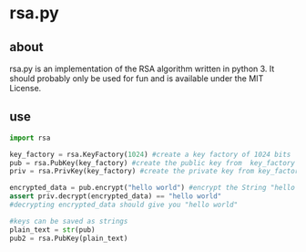 # rsa.py

## about

rsa.py is an implementation of the RSA algorithm written in python 3. It should probably only be used for fun and is available under the MIT License.

## use

````python
import rsa

key_factory = rsa.KeyFactory(1024) #create a key factory of 1024 bits
pub = rsa.PubKey(key_factory) #create the public key from  key_factory
priv = rsa.PrivKey(key_factory) #create the private key from key_factory

encrypted_data = pub.encrypt("hello world") #encrypt the String "hello world"
assert priv.decrypt(encrypted_data) == "hello world"
#decrypting encrypted_data should give you "hello world"

#keys can be saved as strings
plain_text = str(pub)
pub2 = rsa.PubKey(plain_text)
````
